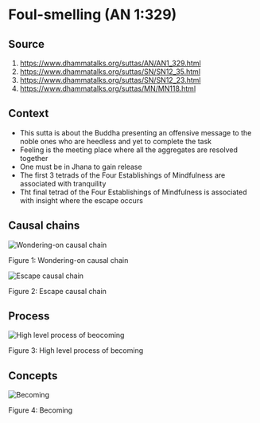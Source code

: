 # Foul-smelling (AN 1:329)

## Source
1. https://www.dhammatalks.org/suttas/AN/AN1_329.html
2. https://www.dhammatalks.org/suttas/SN/SN12_35.html
3. https://www.dhammatalks.org/suttas/SN/SN12_23.html
4. https://www.dhammatalks.org/suttas/MN/MN118.html

## Context
* This sutta is about the Buddha presenting an offensive message to the noble ones who are heedless and yet to complete the task
* Feeling is the meeting place where all the aggregates are resolved together
* One must be in Jhana to gain release 
* The first 3 tetrads of the Four Establishings of Mindfulness are associated with tranquility
* Tht final tetrad of the Four Establishings of Mindfulness is associated with insight where the escape occurs 


## Causal chains

![Wondering-on causal chain](./Wondering-on-causal-chain.svg)

Figure 1: Wondering-on causal chain


![Escape causal chain](./Escape-causal-chain.svg)

Figure 2: Escape causal chain



## Process

![High level process of beocoming](./High-level-process-of-becoming.svg)

Figure 3: High level process of becoming


## Concepts

![Becoming](./Becoming.svg)

Figure 4: Becoming
